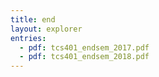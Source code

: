 ```yaml
---
title: end
layout: explorer
entries:
  - pdf: tcs401_endsem_2017.pdf
  - pdf: tcs401_endsem_2018.pdf
---
```

